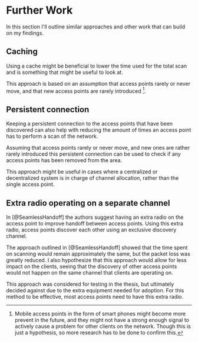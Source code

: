 Further Work
============

In this section I'll outline similar approaches and other work that can build
on my findings.

Caching
-------

Using a cache might be beneficial to lower the time used for the total scan and
is something that might be useful to look at.

This approach is based on an assumption that access points rarely or never move,
and that new access points are rarely introduced [^mobile-aps].


Persistent connection
---------------------

Keeping a persistent connection to the access points that have been discovered
can also help with reducing the amount of times an access point has to perform
a scan of the network.

Assuming that access points rarely or never move, and new ones are rather
rarely introduced this persistent connection can be used to check if any
access points has been removed from the area.

This approach might be useful in cases where a centralized or decentralized
system is in charge of channel allocation, rather than the single access point.

[^mobile-aps]: Mobile access points in the form of smart phones might become
    more prevent in the future, and they might not have a strong enough signal
    to actively cause a problem for other clients on the network. Though this is
    just a hypothesis, so more research has to be done to confirm this.
    
    
Extra radio operating on a separate channel
-------------------------------------------

In [@SeamlessHandoff] the authors suggest having an extra radio on the
access point to improve handoff between access points. Using this extra
radio, access points discover each other using an exclusive discovery channel.

The approach outlined in [@SeamlessHandoff] showed that the time spent on
scanning would remain approximately the same, but the packet loss was greatly
reduced. I also hypothesize that this approach would allow for less impact on
the clients, seeing that the discovery of other access points would not
happen on the same channel that clients are operating on.

This approach was considered for testing in the thesis, but ultimately decided
against due to the extra equipment needed for adoption. For this method to be
effective, most access points need to have this extra radio.


